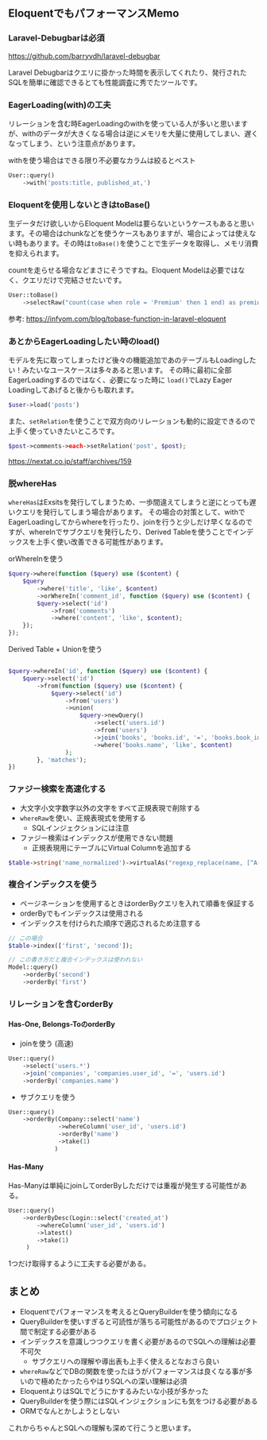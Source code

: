 ## EloquentでもパフォーマンスMemo

### Laravel-Debugbarは必須

https://github.com/barryvdh/laravel-debugbar

Laravel Debugbarはクエリに掛かった時間を表示してくれたり、発行されたSQLを簡単に確認できるとても性能調査に秀でたツールです。

### EagerLoading(with)の工夫

リレーションを含む時EagerLoadingのwithを使っている人が多いと思いますが、withのデータが大きくなる場合は逆にメモリを大量に使用してしまい、遅くなってしまう、という注意点があります。

withを使う場合はできる限り不必要なカラムは絞るとベスト

```php
User::query()
	->with('posts:title, published_at,')
```

### Eloquentを使用しないときはtoBase()

生データだけ欲しいからEloquent Modelは要らないというケースもあると思います。その場合はchunkなどを使うケースもありますが、場合によっては使えない時もあります。その時は`toBase()`を使うことで生データを取得し、メモリ消費を抑えられます。

countを走らせる場合などまさにそうですね。Eloquent Modelは必要ではなく、クエリだけで完結させたいです。

```php
User::toBase()
	->selectRaw("count(case when role = 'Premium' then 1 end) as premium")
```

参考: https://infyom.com/blog/tobase-function-in-laravel-eloquent

### あとからEagerLoadingしたい時のload()

モデルを先に取ってしまったけど後々の機能追加であのテーブルもLoadingしたい！みたいなユースケースは多々あると思います。
その時に最初に全部EagerLoadingするのではなく、必要になった時に `load()`でLazy Eager Loadingしてあげると後からも取れます。

```php
$user->load('posts')
```

また、`setRelation`を使うことで双方向のリレーションも動的に設定できるので上手く使っていきたいところです。

```php
$post->comments->each->setRelation('post', $post);
```

https://nextat.co.jp/staff/archives/159

### 脱whereHas

`whereHas`はExsitsを発行してしまうため、一歩間違えてしまうと逆にとっても遅いクエリを発行してしまう場合があります。
その場合の対策として、withでEagerLoadingしてからwhereを行ったり、joinを行うと少しだけ早くなるのですが、whereInでサブクエリを発行したり、Derived Tableを使うことでインデックスを上手く使い改善できる可能性があります。

orWhereInを使う
```php
$query->where(function ($query) use ($content) {
	$query
		->where('title', 'like', $content)
		->orWhereIn('comment_id', function ($query) use ($content) {
		$query->select('id')
			->from('comments')
			->where('content', 'like', $content);
	});
});
```

Derived Table + Unionを使う
```php

$query->whereIn('id', function ($query) use ($content) {
	$query->select('id')
		->from(function ($query) use ($content) {
			$query->select('id')
				->from('users')
				->union(
					$query->newQuery()
						->select('users.id')
						->from('users')
						->join('books', 'books.id', '=', 'books.book_id')
						->where('books.name', 'like', $content)
				);
		}, 'matches');
})
```

### ファジー検索を高速化する

- 大文字小文字数字以外の文字をすべて正規表現で削除する
- `whereRaw`を使い、正規表現式を使用する
	- SQLインジェクションには注意
- ファジー検索はインデックスが使用できない問題
	- 正規表現用にテーブルにVirtual Columnを追加する

```php
$table->string('name_normalized')->virtualAs("regexp_replace(name, [^A-Za-z0-9], '')")->index()
```

### 複合インデックスを使う

- ページネーションを使用するときはorderByクエリを入れて順番を保証する
- orderByでもインデックスは使用される
- インデックスを付けられた順序で適応されるため注意する

```php
// この場合
$table->index(['first', 'second']);

// この書き方だと複合インデックスは使われない
Model::query()
	->orderBy('second')
	->orderBy('first')

```

### リレーションを含むorderBy

####  Has-One, Belongs-ToのorderBy

- joinを使う (高速)
```php
User::query()
	->select('users.*')
	->join('companies', 'companies.user_id', '=', 'users.id')
	->orderBy('companies.name')
```

- サブクエリを使う

```php
User::query()
	->orderBy(Company::select('name')
			  ->whereColumn('user_id', 'users.id')
			  ->orderBy('name')
			  ->take(1)
			 )
```

#### Has-Many

Has-Manyは単純にjoinしてorderByしただけでは重複が発生する可能性がある。

```php
User::query()
	->orderByDesc(Login::select('created_at')
		->whereColumn('user_id', 'users.id')
		->latest()
		->take(1)
	 )
```
1つだけ取得するように工夫する必要がある。

## まとめ

- Eloquentでパフォーマンスを考えるとQueryBuilderを使う傾向になる
- QueryBuilderを使いすぎると可読性が落ちる可能性があるのでプロジェクト間で制定する必要がある
- インデックスを意識しつつクエリを書く必要があるのでSQLへの理解は必要不可欠
	- サブクエリへの理解や導出表も上手く使えるとなおさら良い
- `whereRaw`などでDBの関数を使ったほうがパフォーマンスは良くなる事が多いので極めたかったらやはりSQLへの深い理解は必須
- EloquentよりはSQLでどうにかするみたいな小技が多かった
- QueryBuilderを使う際にはSQLインジェクションにも気をつける必要がある
- ORMでなんとかしようとしない

これからちゃんとSQLへの理解も深めて行こうと思います。